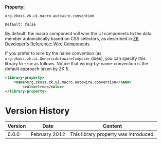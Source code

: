 **Property:**

`org.zkoss.zk.ui.macro.autowire.convention`

`Default: `<i>`false`</i>

By default, the macro component will wire the UI components to the data
member automatically based on CSS selectors, as described in [ZK Developer's Reference: Wire Components]({{site.baseurl}}/zk_dev_ref/mvc/controller/wire_components).

If you prefer to wire by the name convention (as
`org.zkoss.zk.ui.GenericAutowireComposer` does), you
can specify this library to `true` as follows. Notice that
wiring-by-name-convention is the default approach taken by ZK 5.

```xml
<library-property>
    <name>org.zkoss.zk.ui.macro.autowire.convention</name>
        <value>true</value>
</library-property>
```

# Version History

| Version | Date          | Content                               |
|---------|---------------|---------------------------------------|
| 6.0.0   | February 2012 | This library property was introduced. |
